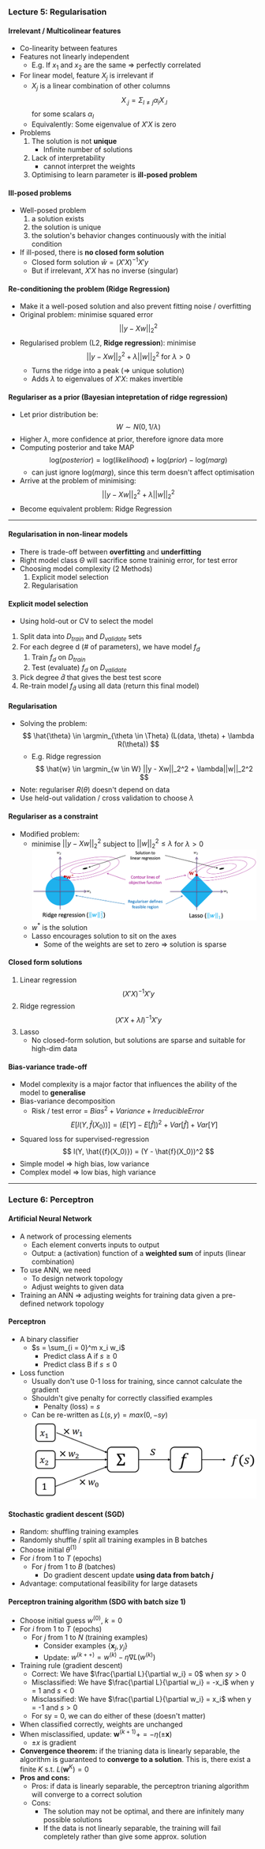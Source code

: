 ### Lecture 5: Regularisation

#### Irrelevant / Multicolinear features
* Co-linearity between features
* Features not linearly independent
  * E.g. If $x_1$ and $x_2$ are the same $\Rightarrow$ perfectly correlated
* For linear model, feature $X_j$ is irrelevant if
  * $X_j$ is a linear combination of other columns
  $$
    X_{.j} = \Sigma_{l \neq j} \alpha_{l}X_{.l}
  $$
  for some scalars $\alpha_l$
  * Equivalently: Some eigenvalue of $X'X$ is zero
* Problems
  1. The solution is not **unique**
     * Infinite number of solutions
  2. Lack of interpretability
     * cannot interpret the weights
  3. Optimising to learn parameter is **ill-posed problem**


#### Ill-posed problems
* Well-posed problem
  1. a solution exists
  2. the solution is unique
  3. the solution's behavior changes continuously with the initial condition
* If ill-posed, there is **no closed form solution**
  * Closed form solution $\hat{w} = (X'X)^{-1}X'y$
  * But if irrelevant, $X'X$ has no inverse (singular)

#### Re-conditioning the problem (Ridge Regression)
* Make it a well-posed solution and also prevent fitting noise / overfitting
* Original problem: minimise squared error
$$
    || y - Xw ||_2^2
$$ 
* Regularised problem (L2, **Ridge regression**): minimise
$$
    || y - Xw ||_2^2 + \lambda||w||_2^2 \text{ for } \lambda > 0
$$
  * Turns the ridge into a peak ($\Rightarrow$ unique solution)
  * Adds $\lambda$ to eigenvalues of $X'X$: makes invertible

#### Regulariser as a prior (Bayesian intepretation of ridge regression)
* Let prior distribution be:
$$
  W \sim N(0, 1/\lambda)
$$
* Higher $\lambda$, more confidence at prior, therefore ignore data more
* Computing posterior and take MAP
$$
  \text{log}(posterior) = \text{log}(likelihood) + \text{log}(prior) - \text{log}(marg)
$$
  * can just ignore $\text{log}(marg)$, since this term doesn't affect optimisation
* Arrive at the problem of minimising:
$$
  || y - Xw ||_2^2 + \lambda||w||_2^2
$$
* Become equivalent problem: Ridge Regression

---

#### Regularisation in non-linear models
* There is trade-off between **overfitting** and **underfitting**
* Right model class $\Theta$ will sacrifice some traininig error, for test error
* Choosing model complexity (2 Methods)
  1. Explicit model selection
  2. Regularisation

#### Explicit model selection
* Using hold-out or CV to select the model
1. Split data into $D_{train}$ and $D_{validate}$ sets
2. For each degree d (# of parameters), we have model $f_d$
   1. Train $f_d$ on $D_{train}$
   2. Test (evaluate) $f_d$ on $D_{validate}$
3. Pick degree $\hat{d}$ that gives the best test score
4. Re-train model $f_{\hat{d}}$ using all data (return this final model)


#### Regularisation
* Solving the problem:
$$
  \hat{\theta} \in \argmin_{\theta \in \Theta} (L(data, \theta) + \lambda R(\theta))
$$
  * E.g. Ridge regression
  $$ 
    \hat{w} \in \argmin_{w \in W} ||y - Xw||_2^2 + \lambda||w||_2^2
  $$
* Note: regulariser $R(\theta)$ doesn't depend on data
* Use held-out validation / cross validation to choose $\lambda$

#### Regulariser as a constraint
* Modified problem: 
  * minimise $||y - Xw||_2^2$ subject to $||w||_2^2 \leq \lambda$ for $\lambda > 0$ 
  ![CONSTRAINT](constraint.png)
  * $w^*$ is the solution
  * Lasso encourages solution to sit on the axes
    * Some of the weights are set to zero $\Rightarrow$ solution is sparse

#### Closed form solutions
1. Linear regression
  $$
    (X'X)^{-1}X'y
  $$
2. Ridge regression
  $$
    (X'X + \lambda I )^{-1}X'y
  $$
3. Lasso
   * No closed-form solution, but solutions are sparse and suitable for high-dim data

#### Bias-variance trade-off
* Model complexity is a major factor that influences the ability of the model to **generalise**
* Bias-variance decomposition
  * Risk / test error = $Bias^2 + Variance + Irreducible Error$
$$
  E[l(Y, \hat{f}(X_0))] = (E[Y] - E[\hat{f}])^2 + Var[\hat{f}] + Var[Y]
$$
* Squared loss for supervised-regression
$$
  l(Y, \hat{{f}(X_0)}) = (Y - \hat{f}(X_0))^2
$$
* Simple model $\Rightarrow$ high bias, low variance
* Complex model $\Rightarrow$ low bias, high variance

---

### Lecture 6: Perceptron

#### Artificial Neural Network
* A network of processing elements
  * Each element converts inputs to output
  * Output: a (activation) function of a **weighted sum** of inputs (linear combination)
* To use ANN, we need
  * To design network topology
  * Adjust weights to given data
* Training an ANN $\Rightarrow$ adjusting weights for training data given a pre-defined network topology

#### Perceptron
* A binary classifier
  * $s = \sum_{i = 0}^m x_i w_i$
    * Predict class A if $s \geq 0$
    * Predict class B if $s \leq 0$
* Loss function
  * Usually don't use 0-1 loss for training, since cannot calculate the gradient
  * Shouldn't give penalty for correctly classified examples
    * Penalty (loss) = $s$
  * Can be re-written as $L(s,y) = max(0,-sy)$
![PERCEPTRON](perceptron.png)

#### Stochastic gradient descent (SGD)
* Random: shuffling training examples
* Randomly shuffle / split all training examples in B batches
* Choose initial $\theta^{(1)}$
* For $i$ from 1 to $T$ (epochs)
   * For $j$ from 1 to $B$ (batches)
      * Do gradient descent update **using data from batch $j$**
* Advantage: computational feasibility for large datasets

#### Perceptron training algorithm (SDG with batch size 1)
* Choose initial guess $w^{(0)}$, $k=0$
* For $i$ from 1 to $T$ (epochs)
  * For $j$ from 1 to $N$ (training examples)
    * Consider examples $\{\mathbf{x}_j, y_j \}$
    * Update: $w^{(k++)} = w^{(k)} - \eta \nabla L(w^{(k)})$
* Training rule (gradient descent)
  * Correct: We have $\frac{\partial L}{\partial w_i} = 0$ when $sy > 0$
  * Misclassified: We have $\frac{\partial L}{\partial w_i} = -x_i$ when y = 1 and $s < 0$
  * Misclassified: We have $\frac{\partial L}{\partial w_i} = x_i$ when y = -1 and $s > 0$
  * For sy = 0, we can do either of these (doesn't matter)
* When classified correctly, weights are unchanged
* When misclassified, update: $\mathbf{w}^{(k+1)} += -\eta(\pm \mathbf{x})$
  * $\pm x$ is gradient
* **Convergence theorem:** if the trianing data is linearly separable, the algorithm is guaranteed to **converge to a solution**. This is, there exist a finite $K$ s.t. $L(\mathbf{w}^K) = 0$
* **Pros and cons:**
  * Pros: if data is linearly separable, the perceptron trianing algorithm will converge to a correct solution
  * Cons: 
    * The solution may not be optimal, and there are infinitely many possible solutions
    * If the data is not linearly separable, the training will fail completely rather than give some approx. solution
